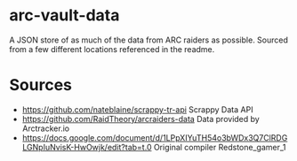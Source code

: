 # arc-vault-data
A JSON store of as much of the data from ARC raiders as possible. Sourced from a few different locations referenced in the readme.

# Sources
- https://github.com/nateblaine/scrappy-tr-api Scrappy Data API
- https://github.com/RaidTheory/arcraiders-data Data provided by Arctracker.io
- https://docs.google.com/document/d/1LPpXIYuTH54o3bWDx3Q7ClRDGLGNpIuNvisK-HwOwjk/edit?tab=t.0 Original compiler Redstone_gamer_1

